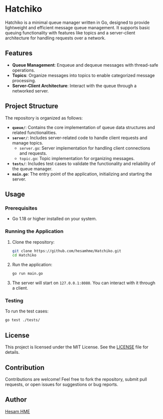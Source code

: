 
# Hatchiko

Hatchiko is a minimal queue manager written in Go, designed to provide lightweight and efficient message queue management. It supports basic queuing functionality with features like topics and a server-client architecture for handling requests over a network.

## Features

- **Queue Management**: Enqueue and dequeue messages with thread-safe operations.
- **Topics**: Organize messages into topics to enable categorized message processing.
- **Server-Client Architecture**: Interact with the queue through a networked server.

## Project Structure

The repository is organized as follows:

- **`queue/`**: Contains the core implementation of queue data structures and related functionalities.
- **`server/`**: Includes server-related code to handle client requests and manage topics.
  - `server.go`: Server implementation for handling client connections and requests.
  - `topic.go`: Topic implementation for organizing messages.
- **`tests/`**: Includes test cases to validate the functionality and reliability of the queue manager.
- **`main.go`**: The entry point of the application, initializing and starting the server.

## Usage

### Prerequisites

- Go 1.18 or higher installed on your system.

### Running the Application

1. Clone the repository:

   ```bash
   git clone https://github.com/hesamhme/Hatchiko.git
   cd Hatchiko
   ```

2. Run the application:

   ```bash
   go run main.go
   ```

3. The server will start on `127.0.0.1:8080`. You can interact with it through a client.

### Testing

To run the test cases:

```bash
go test ./tests/
```

## License

This project is licensed under the MIT License. See the [LICENSE](LICENSE) file for details.

## Contribution

Contributions are welcome! Feel free to fork the repository, submit pull requests, or open issues for suggestions or bug reports.

## Author

[Hesam HME](https://github.com/hesamhme)
